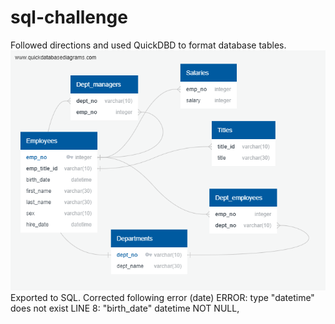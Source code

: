 # sql-challenge
Followed directions and used QuickDBD to format database tables. 
![picture1](Images/QuickDBD-export.png)
Exported to SQL.
Corrected following error (date)
ERROR:  type "datetime" does not exist
LINE 8:     "birth_date" datetime   NOT NULL,


